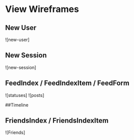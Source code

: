 # View Wireframes

## New User
![new-user]

## New Session
![new-session]

## FeedIndex / FeedIndexItem / FeedForm
![statuses]
![posts]

##Timeline 

## FriendsIndex / FriendsIndexItem
![Friends]
